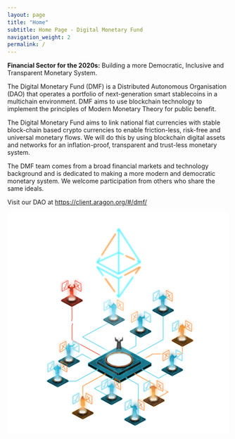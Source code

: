 ```yaml
---
layout: page
title: "Home"
subtitle: Home Page - Digital Monetary Fund
navigation_weight: 2
permalink: /
---
```

**Financial Sector for the 2020s:** Building a more Democratic, Inclusive and Transparent Monetary System.

The Digital Monetary Fund (DMF) is a Distributed Autonomous Organisation (DAO) that operates a portfolio of next-generation smart stablecoins in a multichain environment. DMF aims to use blockchain technology to implement the principles of Modern Monetary Theory for public benefit.

The Digital Monetary Fund aims to link national fiat currencies with stable block-chain based crypto currencies to enable friction-less, risk-free and universal monetary flows. We will do this by using blockchain digital assets and networks for an inflation-proof, transparent and trust-less monetary system.

The DMF team comes from a broad financial markets and technology background and is dedicated to making a more modern and democratic monetary system. We welcome participation from others who share the same ideals.

Visit our DAO at <a href="https://client.aragon.org/#/dmf/" target="_blank">https://client.aragon.org/#/dmf/</a>

![DAO](/assets/dao-2.png)